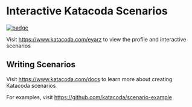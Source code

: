 # Interactive Katacoda Scenarios

[![badge](http://shields.katacoda.com/katacoda/eyarz/count.svg)](https://www.katacoda.com/eyarz "Get your profile on Katacoda.com")

Visit <https://www.katacoda.com/eyarz> to view the profile and interactive scenarios

## Writing Scenarios

Visit <https://www.katacoda.com/docs> to learn more about creating Katacoda scenarios

For examples, visit <https://github.com/katacoda/scenario-example>
